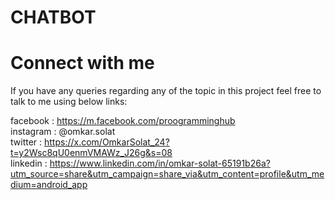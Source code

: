 # CHATBOT

<h1>Connect with me</h1>
If you have any queries regarding any of the topic in this project feel free to talk to me using below links:<br>

facebook : https://m.facebook.com/proogramminghub<br>
instagram : @omkar.solat<br>
twitter :  https://x.com/OmkarSolat_24?t=y2Wsc8qU0enmVMAWz_J26g&s=08<br>
linkedin : https://www.linkedin.com/in/omkar-solat-65191b26a?utm_source=share&utm_campaign=share_via&utm_content=profile&utm_medium=android_app<br>









